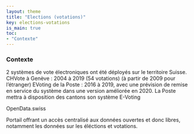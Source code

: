 ```yaml
---
layout: theme
title: "Elections (votations)"
key: elections-votations
is_main: true
toc:
- "Contexte"
---
```


### Contexte

2 systèmes de vote électroniques ont été déployés sur le territoire Suisse.
CHVote à Genève : 2004 à 2019 (54 votations) (à partir de 2009 pour l’étranger)
EVoting de la Poste :  2016 à 2019, avec une prévision de remise en service du système dans une version améliorée en 2020. La Poste mettra à disposition des cantons son système E-Voting

OpenData.swiss

Portail offrant un accès centralisé aux données ouvertes et donc libres, notamment les données sur les éléctions et votations.

